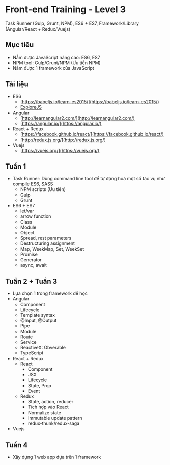 # Front-end Training - Level 3
Task Runner (Gulp, Grunt, NPM), ES6 + ES7, Framework/Library (Angular/React + Redux/Vuejs)

## Mục tiêu
- Nắm được JavaScript nâng cao: ES6, ES7
- NPM tool: Gulp/Grunt/NPM (Ưu tiển NPM)
- Nắm được 1 framework của JavaScript

## Tài liệu
- ES6
  - [https://babeljs.io/learn-es2015/](https://babeljs.io/learn-es2015/)
  - [ExploreJS](http://exploringjs.com/es6.html)
- Angular
  - [http://learnangular2.com/](http://learnangular2.com/)
  - [https://angular.io/](https://angular.io/)
- React + Redux
  - [https://facebook.github.io/react/](https://facebook.github.io/react/)
  - [http://redux.js.org/](http://redux.js.org/)
- Vuejs
  - [https://vuejs.org/](https://vuejs.org/)

## Tuần 1
- Task Runner: Dùng command line tool để tự động hoá một số tác vụ như compile ES6, SASS
  - NPM scripts (Ưu tiên)
  - Gulp
  - Grunt
- ES6 + ES7
  - let/var
  - arrow function
  - Class
  - Module
  - Object
  - Spread, rest parameters
  - Destructuring assignment
  - Map, WeekMap, Set, WeekSet
  - Promise
  - Generator
  - async, await

## Tuần 2 + Tuần 3
- Lựa chọn 1 trong framework để học
- Angular
  - Component
  - Lifecycle
  - Template syntax
  - @Input, @Output
  - Pipe
  - Module
  - Route
  - Service
  - ReactiveX: Obverable
  - TypeScript
- React + Redux
  - React
    - Component
    - JSX
    - Lifecycle
    - State, Prop
    - Event
  - Redux
    - State, action, reducer
    - Tích hợp vào React
    - Normalize state
    - Immutable update pattern
    - redux-thunk/redux-saga
- Vuejs

## Tuần 4
- Xây dựng 1 web app dựa trên 1 framework
